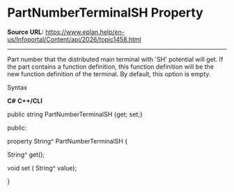 # PartNumberTerminalSH Property

**Source URL:** https://www.eplan.help/en-us/Infoportal/Content/api/2026/topic1458.html

---

Part number that the distributed main terminal with 'SH' potential will get. If the part contains a function definition, this function definition will be the new function definition of the terminal. By default, this option is empty.

Syntax

**C#**
**C++/CLI**


public string PartNumberTerminalSH {get; set;}

public:

property String^ PartNumberTerminalSH {

   String^ get();

   void set (    String^ value);

}

